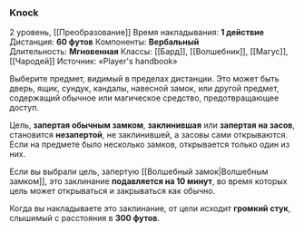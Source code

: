 ### Knock

2 уровень, [[Преобразование]]
Время накладывания: **1 действие**
Дистанция: **60 футов**
Компоненты: **Вербальный**
Длительность: **Мгновенная**
Классы: [[Бард]], [[Волшебник]], [[Магус]], [[Чародей]]
Источник: «Player's handbook»

Выберите предмет, видимый в пределах дистанции. Это может быть дверь, ящик, сундук, кандалы, навесной замок, или другой предмет, содержащий обычное или магическое средство, предотвращающее доступ.

Цель, **запертая обычным замком**, **заклинившая** или **запертая на засов**, становится **незапертой**, не заклинившей, а засовы сами открываются. Если на предмете было несколько замков, открывается только один из них.

Если вы выбрали цель, запертую [[Волшебный замок|Волшебным замком]], это заклинание **подавляется на 10 минут**, во время которых цель может открываться и закрываться как обычно.

Когда вы накладываете это заклинание, от цели исходит **громкий стук**, слышимый с расстояния в **300 футов**.